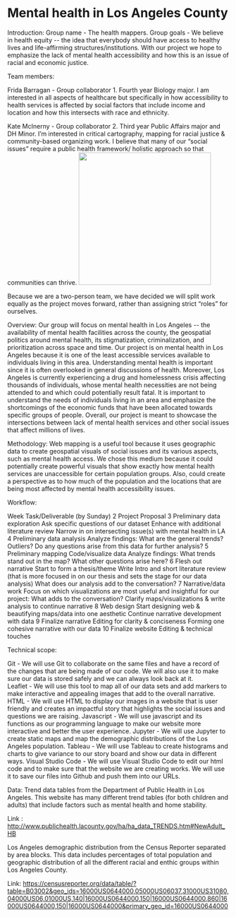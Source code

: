 <b><h1>Mental health in Los Angeles County</h1></b>

Introduction: 
Group name - The health mappers.
Group goals - We believe in health equity -- the idea that everybody should have access to healthy lives and life-affirming structures/institutions. With our project we hope to emphasize the lack of mental health accessibility and how this is an issue of racial and economic justice.

Team members: 

Frida Barragan - Group collaborator 1. Fourth year Biology major. I am interested in all aspects of healthcare but specifically in how accessibility to health services is affected by social factors that include income and location and how this intersects with race and ethnicity. 

Kate McInerny - Group collaborator 2. Third year Public Affairs major and DH Minor. I’m interested in critical cartography, mapping for racial justice & community-based organizing work. I believe that many of our “social issues” require a public health framework/ holistic approach so that communities can thrive.
<img src= "https://i.pinimg.com/originals/9d/55/98/9d5598fbbd1d48d19d7cbf077f006a07.jpg"  width="300px">

Because we are a two-person team, we have decided we will split work equally as the project moves forward, rather than assigning strict “roles” for ourselves.

Overview:
Our group will focus on mental health in Los Angeles -- the availability of mental health facilities across the county, the geospatial politics around mental health, its stigmatization, criminalization, and prioritization across space and time. Our project is on mental health in Los Angeles because it is one of the least accessible services available to individuals living in this area. Understanding mental health is important since it is often overlooked in general discussions of health. Moreover, Los Angeles is currently experiencing a drug and homelessness crisis affecting thousands of individuals, whose mental health necessities are not being attended to and which could potentially result fatal. It is important to understand the needs of individuals living in an area and emphasize the shortcomings of the economic funds that have been allocated towards specific groups of people. Overall, our project is meant to showcase the intersections between lack of mental health services and other social issues that affect millions of lives.

Methodology:
Web mapping is a useful tool because it uses geographic data to create geospatial visuals of social issues and its various aspects, such as mental health access. We chose this medium because it could potentially create powerful visuals that show exactly how mental health services are unaccessible for certain population groups. Also, could create a perspective as to how much of the population and the locations that are being most affected by mental health accessibility issues.

Workflow:


Week
Task/Deliverable (by Sunday)
2
Project Proposal
3
Preliminary data exploration
Ask specific questions of our dataset
Enhance with additional literature review
Narrow in on intersecting issue(s) with mental health in LA
4
Preliminary data analysis 
Analyze findings: What are the general trends? Outliers? Do any questions arise from this data for further analysis?
5
Preliminary mapping
Code/visualize data
Analyze findings: What trends stand out in the map? What other questions arise here?
6
Flesh out narrative
Start to form a thesis/theme
Write Intro and short literature review (that is more focused in on our thesis and sets the stage for our data analysis)
What does our analysis add to the conversation?
7
Narrative/data work
Focus on which visualizations are most useful and insightful for our project: What adds to the conversation?
Clarify maps/visualizations & write analysis to continue narrative
8
Web design
Start designing web & beautifying maps/data into one aesthetic
Continue narrative development with data
9
Finalize narrative
Editing for clarity & conciseness
Forming one cohesive narrative with our data
10
Finalize website
Editing & technical touches



Technical scope:

Git - We will use Git to collaborate on the same files and have a record of the changes that are being made of our code. We will also use it to make sure our data is stored safely and we can always look back at it.  
Leaflet - We will use this tool to map all of our data sets and add markers to make interactive and appealing images that add to the overall narrative.
HTML - We will use HTML to display our images in a website that is user friendly and creates an impactful story that highlights the social issues and questions we are raising.
Javascript - We will use javascript and its functions as our programming language to make our website more interactive and better the user experience. 
Jupyter - We will use Jupyter to create static maps and map the demographic distributions of the Los Angeles population.
Tableau -  We will use Tableau to create histograms and charts to give variance to our story board and show our data in different ways.
Visual Studio Code - We will use Visual Studio Code to edit our html code and to make sure that the website we are creating works. We will use it to save our files into Github and push them into our URLs.

Data:
Trend data tables from the Department of Public Health in Los Angeles. This website has many different trend tables (for both children and adults) that include factors such as mental health and home stability.

Link : http://www.publichealth.lacounty.gov/ha/ha_data_TRENDS.htm#NewAdult_HB

Los Angeles demographic distribution from the Census Reporter separated by area blocks. This data includes percentages of total population and geographic distribution of all the different racial and enthic groups within Los Angeles County.

Link: https://censusreporter.org/data/table/?table=B03002&geo_ids=16000US0644000,05000US06037,31000US31080,04000US06,01000US,140|16000US0644000,150|16000US0644000,860|16000US0644000,150|16000US0644000&primary_geo_id=16000US0644000

